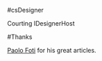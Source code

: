 #csDesigner

Courting IDesignerHost

#Thanks

[Paolo Foti](http://www.codeproject.com/Members/Paolo-Foti) for his great articles.

